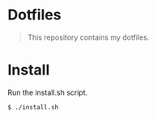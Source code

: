 # Dotfiles
> This repository contains my dotfiles.

# Install

Run the install.sh script.

```sh
$ ./install.sh
```
